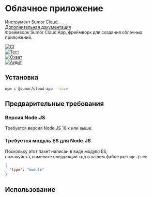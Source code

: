# Облачное приложение

Инструмент [Sumor Cloud](https://sumor.cloud).  
[Дополнительная документация](https://sumor.cloud/cloud-app)  
Фреймворк Sumor Cloud App, фреймворк для создания облачных приложений.

[![CI](https://github.com/sumor-cloud/cloud-app/actions/workflows/ci.yml/badge.svg)](https://github.com/sumor-cloud/cloud-app/actions/workflows/ci.yml)  
[![Тест](https://github.com/sumor-cloud/cloud-app/actions/workflows/ut.yml/badge.svg)](https://github.com/sumor-cloud/cloud-app/actions/workflows/ut.yml)  
[![Охват](https://github.com/sumor-cloud/cloud-app/actions/workflows/coverage.yml/badge.svg)](https://github.com/sumor-cloud/cloud-app/actions/workflows/coverage.yml)  
[![Аудит](https://github.com/sumor-cloud/cloud-app/actions/workflows/audit.yml/badge.svg)](https://github.com/sumor-cloud/cloud-app/actions/workflows/audit.yml)

## Установка

```bash
npm i @sumor/cloud-app --save
```

## Предварительные требования

### Версия Node.JS

Требуется версия Node.JS 16.x или выше.

### Требуется модуль ES для Node.JS

Поскольку этот пакет написан в виде модуля ES,  
пожалуйста, измените следующий код в вашем файле `package.json`:

```json
{
  "type": "module"
}
```

## Использование